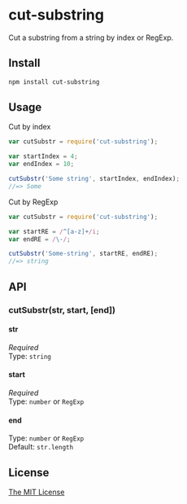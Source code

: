 # cut-substring
Cut a substring from a string by index or RegExp.

## Install

```sh
npm install cut-substring
```

## Usage

Cut by index

```js
var cutSubstr = require('cut-substring');

var startIndex = 4;
var endIndex = 10;

cutSubstr('Some string', startIndex, endIndex);
//=> Some
```

Cut by RegExp

```js
var cutSubstr = require('cut-substring');

var startRE = /^[a-z]+/i;
var endRE = /\-/;

cutSubstr('Some-string', startRE, endRE);
//=> string
```

## API

### cutSubstr(str, start, [end])

#### str

*Required*  
Type: `string`

#### start

*Required*  
Type: `number` or `RegExp`

#### end

Type: `number` or `RegExp`  
Default: `str.length`

## License
[The MIT License](./LICENSE)
